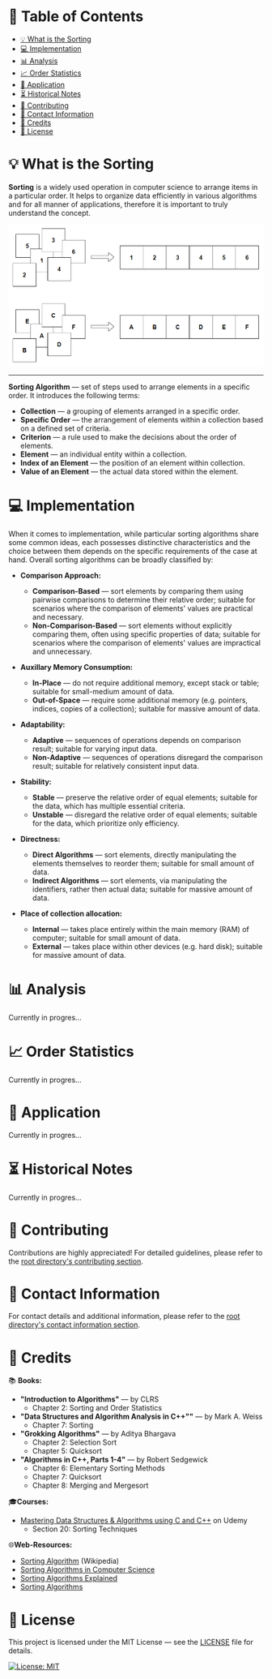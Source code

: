 # &#128209; Table of Contents
- [💡 What is the Sorting](#-what-is-the-sorting)
- [💻 Implementation](#-implementation)
- [📊 Analysis](#-analysis)
- [📈 Order Statistics](#-order-statistics)
- [📝 Application](#-application)
- [⏳ Historical Notes](#-historical-notes)
- [🤝 Contributing](#-contributing)
- [📧 Contact Information](#-contact-information)
- [🙏 Credits](#-credits)
- [🔏 License](#-license)


# &#128161; What is the Sorting

**Sorting** is a widely used operation in computer science to arrange items in a particular order. It helps to organize data efficiently in various algorithms and for all manner of applications, therefore it is important to truly understand the concept.
<p align="center"><img src="./img/sorting.png"/></p>

---

**Sorting Algorithm** — set of steps used to arrange elements in a specific order. It introduces the following terms:
- **Collection** — a grouping of elements arranged in a specific order.
- **Specific Order** — the arrangement of elements within a collection based on a defined set of criteria. 
- **Criterion** — a rule used to make the decisions about the order of elements.
- **Element** — an individual entity within a collection.
- **Index of an Element** — the position of an element within collection.
- **Value of an Element** — the actual data stored within the element.



# &#x1F4BB; Implementation
When it comes to implementation, while particular sorting algorithms share some common ideas, each possesses distinctive characteristics and the choice between them depends on the specific requirements of the case at hand. Overall sorting algorithms can be broadly classified by:

- **Comparison Approach:**
   - **Comparison-Based** — sort elements by comparing them using pairwise comparisons to determine their relative order; suitable for scenarios where the comparison of elements' values are practical and necessary.
   - **Non-Comparison-Based** — sort elements without explicitly comparing them, often using specific properties of data; suitable for scenarios where the comparison of elements' values are impractical and unnecessary.

- **Auxillary Memory Consumption:**
   - **In-Place** — do not require additional memory, except stack or table; suitable for small-medium amount of data.
   - **Out-of-Space** — require some additional memory (e.g. pointers, indices, copies of a collection); suitable for massive amount of data.

- **Adaptability:**
   - **Adaptive** — sequences of operations depends on comparison result; suitable for varying input data.
   - **Non-Adaptive** — sequences of operations disregard the comparison result; suitable for relatively consistent input data.

- **Stability:**
   - **Stable** — preserve the relative order of equal elements; suitable for the data, which has multiple essential criteria.
   - **Unstable** — disregard the relative order of equal elements; suitable for the data, which prioritize only efficiency.

- **Directness:**
   - **Direct Algorithms** — sort elements, directly manipulating the elements themselves to reorder them; suitable for small amount of data.
   - **Indirect Algorithms** — sort elements, via manipulating the identifiers, rather then actual data; suitable for massive amount of data.

- **Place of collection allocation:**
   - **Internal** — takes place entirely within the main memory (RAM) of computer; suitable for small amount of data.
   - **External** — takes place within other devices (e.g. hard disk); suitable for massive amount of data.



# &#128202; Analysis
Currently in progres...


# &#x1F4C8; Order Statistics 
Currently in progres...



# &#128221; Application
Currently in progres...



# &#x23F3; Historical Notes
Currently in progres...



# &#129309; Contributing
Contributions are highly appreciated! For detailed guidelines, please refer to the [root directory's contributing section](../../#-contributing).



# &#128231; Contact Information
For contact details and additional information, please refer to the [root directory's contact information section](../../#-contact-information).



# &#128591; Credits
&#128218; **Books:**
- **"Introduction to Algorithms"** — by CLRS
  - Chapter 2: Sorting and Order Statistics
- **"Data Structures and Algorithm Analysis in C++""** — by Mark A. Weiss
  - Chapter 7: Sorting
- **"Grokking Algorithms"** — by Aditya Bhargava
  - Chapter 2: Selection Sort
  - Chapter 5: Quicksort
- **"Algorithms in C++, Parts 1-4"** — by Robert Sedgewick
  - Chapter 6: Elementary Sorting Methods
  - Chapter 7: Quicksort
  - Chapter 8: Merging and Mergesort

&#127891;**Courses:**
- [Mastering Data Structures & Algorithms using C and C++](https://www.udemy.com/course/datastructurescncpp/) on Udemy
   - Section 20: Sorting Techniques
  
&#127760;**Web-Resources:**  
- [Sorting Algorithm](https://en.wikipedia.org/wiki/Sorting_algorithm) (Wikipedia)
- [Sorting Algorithms in Computer Science](https://www.studysmarter.co.uk/explanations/computer-science/algorithms-in-computer-science/sorting-algorithms/)
- [Sorting Algorithms Explained](https://www.freecodecamp.org/news/sorting-algorithms-explained/)
- [Sorting Algorithms](https://www.geeksforgeeks.org/sorting-algorithms/)

# &#128271; License
This project is licensed under the MIT License — see the [LICENSE](LICENSE) file for details.

[![License: MIT](https://img.shields.io/badge/License-MIT-yellow.svg)](https://opensource.org/licenses/MIT)